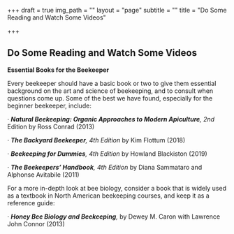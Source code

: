 +++
draft = true
img_path = ""
layout = "page"
subtitle = ""
title = "Do Some Reading and Watch Some Videos"

+++
## Do Some Reading and Watch Some Videos

**Essential Books for the Beekeeper**

Every beekeeper should have a basic book or two to give them essential background on the art and science of beekeeping, and to consult when questions come up. Some of the best we have found, especially for the beginner beekeeper, include:

· **_Natural Beekeeping: Organic Approaches to Modern Apiculture_**_, 2nd_ Edition by Ross Conrad (2013)

· **_The Backyard Beekeeper_**_, 4th Edition_ by Kim Flottum (2018)

· **_Beekeeping for Dummies_**_, 4th Edition_ by Howland Blackiston (2019)

· **_The Beekeepers’ Handbook_**_, 4th Edition_ by Diana Sammataro and Alphonse Avitabile (2011)

For a more in-depth look at bee biology, consider a book that is widely used as a textbook in North American beekeeping courses, and keep it as a reference guide:

· **_Honey Bee Biology and Beekeeping_**_,_ by Dewey M. Caron with Lawrence John Connor (2013)